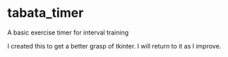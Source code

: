 # tabata_timer
A basic exercise timer for interval training

I created this to get a better grasp of tkinter. I will return to it as I improve.
